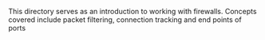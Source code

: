 This directory serves as an introduction to working with firewalls. Concepts covered include packet filtering, connection tracking and end points of ports
